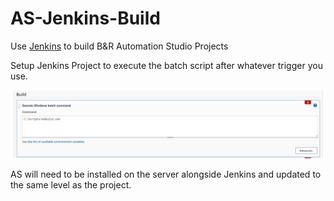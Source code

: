 # AS-Jenkins-Build
Use [Jenkins](https://www.jenkins.io/) to build B&amp;R Automation Studio Projects

Setup Jenkins Project to execute the batch script after whatever trigger you use.

![jenkins project](https://raw.githubusercontent.com/apinner84/AS-Jenkins-Build/main/img/ASBuild1.PNG)

AS will need to be installed on the server alongside Jenkins and updated to the same level as the project.
